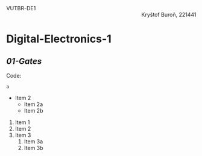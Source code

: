 <div align="left">VUTBR-DE1</div><div align="right">Kryštof Buroň, 221441</div>

# Digital-Electronics-1


## *01-Gates*
Code:
```
a

```
* Item 2
  * Item 2a
  * Item 2b
  
1. Item 1
1. Item 2
1. Item 3
   1. Item 3a
   1. Item 3b
